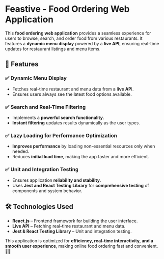 # Feastive - Food Ordering Web Application  

This **food ordering web application** provides a seamless experience for users to browse, search, and order food from various restaurants. It features a **dynamic menu display** powered by a **live API**, ensuring real-time updates for restaurant listings and menu items.  

## 🚀 Features  

### ✅ Dynamic Menu Display  
- Fetches real-time restaurant and menu data from a **live API**.  
- Ensures users always see the latest food options available.  

### ✅ Search and Real-Time Filtering  
- Implements a **powerful search functionality**.  
- **Instant filtering** updates results dynamically as the user types.  

### ✅ Lazy Loading for Performance Optimization  
- **Improves performance** by loading non-essential resources only when needed.  
- Reduces **initial load time**, making the app faster and more efficient.  

### ✅ Unit and Integration Testing  
- Ensures application **reliability and stability**.  
- Uses **Jest and React Testing Library** for **comprehensive testing** of components and system behavior.  

## 🛠️ Technologies Used  
- **React.js** – Frontend framework for building the user interface.  
- **Live API** – Fetching real-time restaurant and menu data.  
- **Jest & React Testing Library** – Unit and integration testing.  

This application is optimized for **efficiency, real-time interactivity, and a smooth user experience**, making online food ordering fast and convenient. 🚀🍕  
